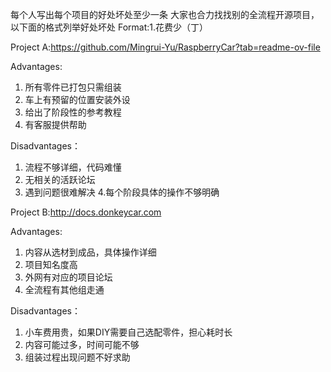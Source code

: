 每个人写出每个项目的好处坏处至少一条
大家也合力找找别的全流程开源项目，以下面的格式列举好处坏处
Format:1.花费少（丁）

Project A:https://github.com/Mingrui-Yu/RaspberryCar?tab=readme-ov-file

Advantages:
1. 所有零件已打包只需组装
2. 车上有预留的位置安装外设
3. 给出了阶段性的参考教程
4. 有客服提供帮助

Disadvantages：
1. 流程不够详细，代码难懂
2. 无相关的活跃论坛
3. 遇到问题很难解决
4.每个阶段具体的操作不够明确

Project B:http://docs.donkeycar.com

Advantages:
1. 内容从选材到成品，具体操作详细
2. 项目知名度高
3. 外网有对应的项目论坛
4. 全流程有其他组走通

Disadvantages：
1. 小车费用贵，如果DIY需要自己选配零件，担心耗时长
3. 内容可能过多，时间可能不够
4. 组装过程出现问题不好求助